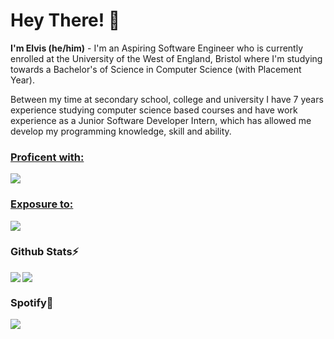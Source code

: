 # Hey There! 👋
**I'm Elvis (he/him)** - I'm an Aspiring Software Engineer who is currently enrolled at the University of the West of England, Bristol where I'm studying towards a Bachelor's of Science in Computer Science (with Placement Year). 

Between my time at secondary school, college and university I have 7 years experience studying computer science based courses and have work experience as a Junior Software Developer Intern, which has allowed me develop my programming knowledge, skill and ability. 

<a href="#">
<H3> Proficent with: </H3>
<!-- Source is https://github.com/tandpfun/skill-icons -->
<img src="https://skillicons.dev/icons?i=html,css,py,c,cpp"/>
</a>

<a href="#">
<H3> Exposure to: </H3>
<!-- Source is https://github.com/tandpfun/skill-icons -->
<img src="https://skillicons.dev/icons?i=js,flask,cs,php,git"/>
</a>

<!-- Add Image sheilds (img.shields.io) for Status, Gaming?, Spotify and VSCode -->

### Github Stats⚡

<a href="#">
<!-- Source is https://github.com/DenverCoder1/github-readme-streak-stats -->
<img src="https://streak-stats.demolab.com?user=elvybean&theme=shades-of-purple&count_private=true"/>
</a>

<a href="#">
<!-- Source is https://github.com/anuraghazra/github-readme-stats -->
<img align=left src="https://github-readme-stats.vercel.app/api/top-langs/?username=elvybean&&layout=pie&theme=shades-of-purple"/>
</a>

### Spotify🎵

<a href="#">
<!-- Source is https://github.com/kittinan/spotify-github-profile -->
<img src="https://spotify-github-profile.vercel.app/api/view?uid=elvis_arry03&cover_image=true&theme=default&show_offline=false&background_color=121212&interchange=false"/>
</a>

